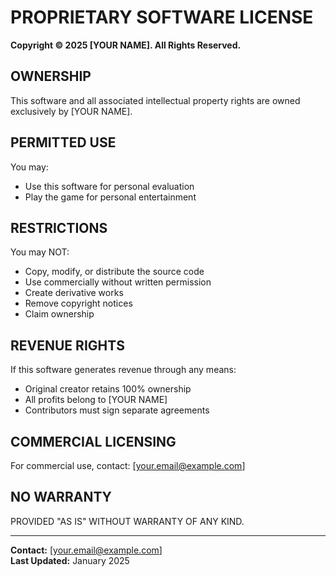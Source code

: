 # PROPRIETARY SOFTWARE LICENSE

**Copyright © 2025 [YOUR NAME]. All Rights Reserved.**

## OWNERSHIP

This software and all associated intellectual property rights are owned exclusively by [YOUR NAME].

## PERMITTED USE

You may:
- Use this software for personal evaluation
- Play the game for personal entertainment

## RESTRICTIONS

You may NOT:
- Copy, modify, or distribute the source code
- Use commercially without written permission
- Create derivative works
- Remove copyright notices
- Claim ownership

## REVENUE RIGHTS

If this software generates revenue through any means:
- Original creator retains 100% ownership
- All profits belong to [YOUR NAME]
- Contributors must sign separate agreements

## COMMERCIAL LICENSING

For commercial use, contact: [your.email@example.com]

## NO WARRANTY

PROVIDED "AS IS" WITHOUT WARRANTY OF ANY KIND.

---

**Contact:** [your.email@example.com]  
**Last Updated:** January 2025